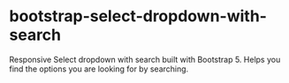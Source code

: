 # bootstrap-select-dropdown-with-search
Responsive Select dropdown with search built with Bootstrap 5. Helps you find the options you are looking for by searching.
